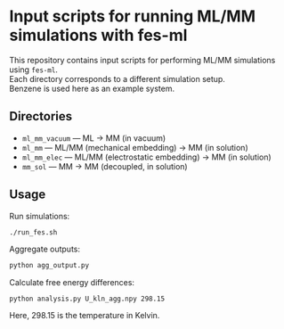 # Input scripts for running ML/MM simulations with fes-ml

This repository contains input scripts for performing ML/MM simulations using `fes-ml`.  
Each directory corresponds to a different simulation setup.  
Benzene is used here as an example system.

## Directories

- `ml_mm_vacuum` — ML → MM (in vacuum)  
- `ml_mm` — ML/MM (mechanical embedding) → MM (in solution)  
- `ml_mm_elec` — ML/MM (electrostatic embedding) → MM (in solution)  
- `mm_sol` — MM → MM (decoupled, in solution)  

## Usage

Run simulations:

```bash
./run_fes.sh
```

Aggregate outputs:

```bash
python agg_output.py
```

Calculate free energy differences:

```
python analysis.py U_kln_agg.npy 298.15
```

Here, 298.15 is the temperature in Kelvin.